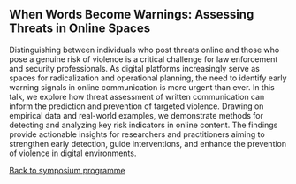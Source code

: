 ## When Words Become Warnings: Assessing Threats in Online Spaces

Distinguishing between individuals who post threats online and those who pose a genuine risk of violence is a critical challenge for law enforcement and security professionals. As digital platforms increasingly serve as spaces for radicalization and operational planning, the need to identify early warning signals in online communication is more urgent than ever. In this talk, we explore how threat assessment of written communication can inform the prediction and prevention of targeted violence. Drawing on empirical data and real-world examples, we demonstrate methods for detecting and analyzing key risk indicators in online content. The findings provide actionable insights for researchers and practitioners aiming to strengthen early detection, guide interventions, and enhance the prevention of violence in digital environments.

[Back to symposium programme](https://digsum.org/dda)
